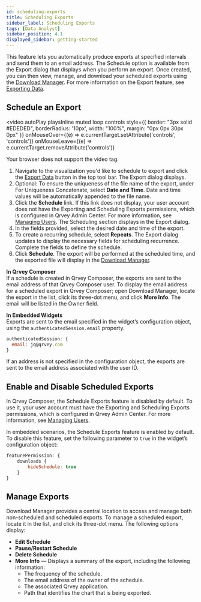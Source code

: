 ```yaml
---
id: scheduling-exports
title: Scheduling Exports  
sidebar_label: Scheduling Exports 
tags: [Data Analyst]
sidebar_position: 4.1
displayed_sidebar: getting-started
---
```



This feature lets you automatically produce exports at specified intervals and send them to an email address. The Schedule option is available from the Export dialog that displays when you perform an export. Once created, you can then view, manage, and download your scheduled exports using the [Download Manager](../../../download-manager.md). For more information on the Export feature, see [Exporting Data](./exporting.md).

## Schedule an Export

<video 
    autoPlay playsInline muted loop controls
    style={{ border: "3px solid #EDEDED", borderRadius: '10px', width: "100%", margin: "0px 0px 30px 0px" }}
    onMouseOver={(e) => e.currentTarget.setAttribute('controls', 'controls')}
    onMouseLeave={(e) => e.currentTarget.removeAttribute('controls')}
>
  <source src="https://s3.amazonaws.com/cdn.qrvey.com/documentation_assets/partner-portal/bulk_uploads/version_84/schedule-an-export-20240730A.mp4" type="video/mp4" />
  Your browser does not support the video tag.
</video>

1. Navigate to the visualization you'd like to schedule to export and click the [Export Data](./exporting.md) button in the top tool bar. The Export dialog displays.
2. Optional: To ensure the uniqueness of the file name of the export, under For Uniqueness Concatenate, select **Date and Time**. Date and time values will be automatically appended to the file name. 
3. Click the **Schedule** link. If this link does not display, your user account does not have the Exporting and Scheduling Exports permissions, which is configured in Qrvey Admin Center. For more information, see [Managing Users](../../../../admin/managing-users.md). The Scheduling section displays in the Export dialog. 
4. In the fields provided, select the desired date and time of the export. 
5. To create a recurring schedule, select **Repeats**. The Export dialog updates to display the necessary fields for scheduling recurrence. Complete the fields to define the schedule. 
6. Click **Schedule**. The export will be performed at the scheduled time, and the exported file will display in the [Download Manager](../../../download-manager.md). 

**In Qrvey Composer**  
If a schedule is created in Qrvey Composer, the exports are sent to the email address of that Qrvey Composer user. To display the email address for a scheduled export in Qrvey Composer; open Download Manager, locate the export in the list, click its three-dot menu, and click **More Info**. The email will be listed in the Owner field.

**In Embedded Widgets**  
Exports are sent to the email specified in the widget’s configuration object, using the `authenticatedSession.email` property.

```js
authenticatedSession: {
  email: jq@qrvey.com
}
```

If an address is not specified in the configuration object, the exports are sent to the email address associated with the user ID.

## Enable and Disable Scheduled Exports
In Qrvey Composer, the Schedule Exports feature is disabled by default. To use it, your user account must have the Exporting and Scheduling Exports permissions, which is configured in Qrvey Admin Center. For more information, see [Managing Users](../../../../admin/managing-users.md).

In embedded scenarios, the Schedule Exports feature is enabled by default. To disable this feature, set the following parameter to `true` in the widget’s configuration object:

```js
featurePermission: {
    downloads {
        hideSchedule: true
    }
}
```

## Manage Exports
Download Manager provides a central location to access and manage both non-scheduled and scheduled exports. To manage a scheduled export, locate it in the list, and click its three-dot menu. The following options display: 
* **Edit Schedule**
* **Pause/Restart Schedule**
* **Delete Schedule**
* **More Info** — Displays a summary of the export, including the following information:
   * The frequency of the schedule.
   * The email address of the owner of the schedule.
   * The associated Qrvey application.
   * Path that identifies the chart that is being exported.
